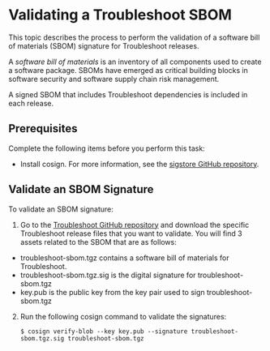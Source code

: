 # Validating a Troubleshoot SBOM

<!-- This template is used for a single procedures. For a workflow that contains multiple procedures/tasks, use the process/multiple procedure template.-->

This topic describes the process to perform the validation of a software bill of materials (SBOM) signature for Troubleshoot releases.

A _software bill of materials_ is an inventory of all components used to create a software package. SBOMs have emerged as critical building blocks in software security and software supply chain risk management.

A signed SBOM that includes Troubleshoot dependencies is included in each release.



## Prerequisites

Complete the following items before you perform this task:
* Install cosign. For more information, see the [sigstore GitHub repository](https://github.com/sigstore/cosign).

## Validate an SBOM Signature

To validate an SBOM signature:

1. Go to the [Troubleshoot GitHub repository](https://github.com/replicatedhq/troubleshoot/releases) and download the specific Troubleshoot release files that you want to validate. You will find 3 assets related to the SBOM that are as follows:

- troubleshoot-sbom.tgz contains a software bill of materials for Troubleshoot.
- troubleshoot-sbom.tgz.sig is the digital signature for troubleshoot-sbom.tgz
- key.pub is the public key from the key pair used to sign troubleshoot-sbom.tgz

2. Run the following cosign command to validate the signatures:
    ```
   $ cosign verify-blob --key key.pub --signature troubleshoot-sbom.tgz.sig troubleshoot-sbom.tgz
    
    ```
